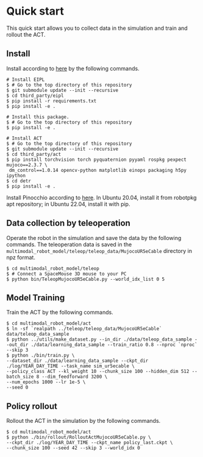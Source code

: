 # Quick start
This quick start allows you to collect data in the simulation and train and rollout the ACT.

## Install
Install according to [here](../multimodal_robot_model/act/README.md#Install) by the following commands.
```console
# Install EIPL
$ # Go to the top directory of this repository
$ git submodule update --init --recursive
$ cd third_party/eipl
$ pip install -r requirements.txt
$ pip install -e .

# Install this package.
$ # Go to the top directory of this repository
$ pip install -e .

# Install ACT
$ # Go to the top directory of this repository
$ git submodule update --init --recursive
$ cd third_party/act
$ pip install torchvision torch pyquaternion pyyaml rospkg pexpect mujoco==2.3.7 \
 dm_control==1.0.14 opencv-python matplotlib einops packaging h5py ipython
$ cd detr
$ pip install -e .
```

Install Pinocchio according to [here](https://stack-of-tasks.github.io/pinocchio/download.html#Install_4).
In Ubuntu 20.04, install it from robotpkg apt repository; in Ubuntu 22.04, install it with pip.

## Data collection by teleoperation
Operate the robot in the simulation and save the data by the following commands.
The teleoperation data is saved in the `multimodal_robot_model/teleop/teleop_data/MujocoUR5eCable` directory in npz format.
```console
$ cd multimodal_robot_model/teleop
$ # Connect a SpaceMouse 3D mouse to your PC
$ python bin/TeleopMujocoUR5eCable.py --world_idx_list 0 5
```

## Model Training
Train the ACT by the following commands.
```console
$ cd multimodal_robot_model/act
$ ln -sf `realpath ../teleop/teleop_data/MujocoUR5eCable` data/teleop_data_sample
$ python ../utils/make_dataset.py --in_dir ./data/teleop_data_sample --out_dir ./data/learning_data_sample --train_ratio 0.8 --nproc `nproc` --skip 3
$ python ./bin/train.py \
--dataset_dir ./data/learning_data_sample --ckpt_dir ./log/YEAR_DAY_TIME --task_name sim_ur5ecable \
--policy_class ACT --kl_weight 10 --chunk_size 100 --hidden_dim 512 --batch_size 8 --dim_feedforward 3200 \
--num_epochs 1000 --lr 1e-5 \
--seed 0
```

## Policy rollout
Rollout the ACT in the simulation by the following commands.
```console
$ cd multimodal_robot_model/act
$ python ./bin/rollout/RolloutActMujocoUR5eCable.py \
--ckpt_dir ./log/YEAR_DAY_TIME --ckpt_name policy_last.ckpt \
--chunk_size 100 --seed 42 --skip 3 --world_idx 0
```
